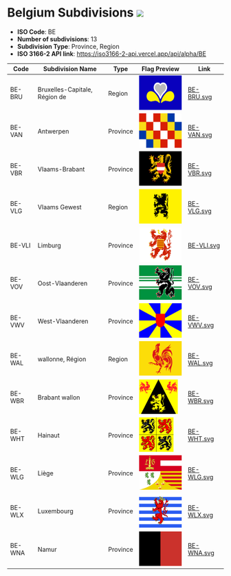 # Belgium Subdivisions ![](https://flagcdn.com/h40/be.png)

- **ISO Code**: BE
- **Number of subdivisions**: 13
- **Subdivision Type**: Province, Region
- **ISO 3166-2 API link**: https://iso3166-2-api.vercel.app/api/alpha/BE

| Code  | Subdivision Name         | Type | Flag Preview | Link |
|-------|--------------------------|--------------| -------------- |----------|
| BE-BRU | Bruxelles-Capitale, Région de | Region | <img src='https://raw.githubusercontent.com/amckenna41/iso3166-flags/main/iso3166-2-flags/BE/BE-BRU.svg' height='80'> | [BE-BRU.svg](https://github.com/amckenna41/iso3166-flags/blob/main/iso3166-2-flags/BE/BE-BRU.svg) |
| BE-VAN | Antwerpen | Province | <img src='https://raw.githubusercontent.com/amckenna41/iso3166-flags/main/iso3166-2-flags/BE/BE-VAN.svg' height='80'> | [BE-VAN.svg](https://github.com/amckenna41/iso3166-flags/blob/main/iso3166-2-flags/BE/BE-VAN.svg) |
| BE-VBR | Vlaams-Brabant | Province | <img src='https://raw.githubusercontent.com/amckenna41/iso3166-flags/main/iso3166-2-flags/BE/BE-VBR.svg' height='80'> | [BE-VBR.svg](https://github.com/amckenna41/iso3166-flags/blob/main/iso3166-2-flags/BE/BE-VBR.svg) |
| BE-VLG | Vlaams Gewest | Region | <img src='https://raw.githubusercontent.com/amckenna41/iso3166-flags/main/iso3166-2-flags/BE/BE-VLG.svg' height='80'> | [BE-VLG.svg](https://github.com/amckenna41/iso3166-flags/blob/main/iso3166-2-flags/BE/BE-VLG.svg) |
| BE-VLI | Limburg | Province | <img src='https://raw.githubusercontent.com/amckenna41/iso3166-flags/main/iso3166-2-flags/BE/BE-VLI.svg' height='80'> | [BE-VLI.svg](https://github.com/amckenna41/iso3166-flags/blob/main/iso3166-2-flags/BE/BE-VLI.svg) |
| BE-VOV | Oost-Vlaanderen | Province | <img src='https://raw.githubusercontent.com/amckenna41/iso3166-flags/main/iso3166-2-flags/BE/BE-VOV.svg' height='80'> | [BE-VOV.svg](https://github.com/amckenna41/iso3166-flags/blob/main/iso3166-2-flags/BE/BE-VOV.svg) |
| BE-VWV | West-Vlaanderen | Province | <img src='https://raw.githubusercontent.com/amckenna41/iso3166-flags/main/iso3166-2-flags/BE/BE-VWV.svg' height='80'> | [BE-VWV.svg](https://github.com/amckenna41/iso3166-flags/blob/main/iso3166-2-flags/BE/BE-VWV.svg) |
| BE-WAL | wallonne, Région | Region | <img src='https://raw.githubusercontent.com/amckenna41/iso3166-flags/main/iso3166-2-flags/BE/BE-WAL.svg' height='80'> | [BE-WAL.svg](https://github.com/amckenna41/iso3166-flags/blob/main/iso3166-2-flags/BE/BE-WAL.svg) |
| BE-WBR | Brabant wallon | Province | <img src='https://raw.githubusercontent.com/amckenna41/iso3166-flags/main/iso3166-2-flags/BE/BE-WBR.svg' height='80'> | [BE-WBR.svg](https://github.com/amckenna41/iso3166-flags/blob/main/iso3166-2-flags/BE/BE-WBR.svg) |
| BE-WHT | Hainaut | Province | <img src='https://raw.githubusercontent.com/amckenna41/iso3166-flags/main/iso3166-2-flags/BE/BE-WHT.svg' height='80'> | [BE-WHT.svg](https://github.com/amckenna41/iso3166-flags/blob/main/iso3166-2-flags/BE/BE-WHT.svg) |
| BE-WLG | Liège | Province | <img src='https://raw.githubusercontent.com/amckenna41/iso3166-flags/main/iso3166-2-flags/BE/BE-WLG.svg' height='80'> | [BE-WLG.svg](https://github.com/amckenna41/iso3166-flags/blob/main/iso3166-2-flags/BE/BE-WLG.svg) |
| BE-WLX | Luxembourg | Province | <img src='https://raw.githubusercontent.com/amckenna41/iso3166-flags/main/iso3166-2-flags/BE/BE-WLX.svg' height='80'> | [BE-WLX.svg](https://github.com/amckenna41/iso3166-flags/blob/main/iso3166-2-flags/BE/BE-WLX.svg) |
| BE-WNA | Namur | Province | <img src='https://raw.githubusercontent.com/amckenna41/iso3166-flags/main/iso3166-2-flags/BE/BE-WNA.svg' height='80'> | [BE-WNA.svg](https://github.com/amckenna41/iso3166-flags/blob/main/iso3166-2-flags/BE/BE-WNA.svg) |
